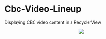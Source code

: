 # Cbc-Video-Lineup
Displaying CBC video content in a RecyclerView

<div align="center">
   <img src="https://github.com/nihk/Cbc-Video-Lineup/blob/master/video_cbc.png">
</div>
